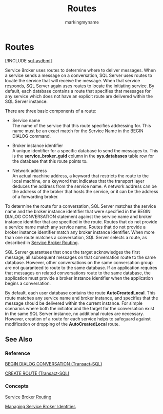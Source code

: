 ﻿---
title: Routes
description: "Service Broker uses routes to determine where to deliver messages"
ms.prod: sql
ms.technology: configuration
ms.topic: conceptual
author: markingmyname
ms.author: maghan
ms.reviewer: mikeray
ms.date: "03/30/2022"
---

# Routes

[!INCLUDE [sql-asdbmi](../../includes/applies-to-version/sql-asdbmi.md)]

Service Broker uses routes to determine where to deliver messages. When a service sends a message on a conversation, SQL Server uses routes to locate the service that will receive the message. When that service responds, SQL Server again uses routes to locate the initiating service. By default, each database contains a route that specifies that messages for any service which does not have an explicit route are delivered within the SQL Server instance.

There are three basic components of a route:

  - Service name  
    The name of the service that this route specifies addressing for. This name must be an exact match for the Service Name in the BEGIN DIALOG command.

  - Broker instance identifier  
    A unique identifier for a specific database to send the messages to. This is the **service_broker_guid** column in the **sys.databases** table row for the database that this route points to.

  - Network address  
    An actual machine address, a keyword that restricts the route to the local machine, or a keyword that indicates that the transport layer deduces the address from the service name. A network address can be the address of the broker that hosts the service, or it can be the address of a forwarding broker.

To determine the route for a conversation, SQL Server matches the service name and the broker instance identifier that were specified in the BEGIN DIALOG CONVERSATION statement against the service name and broker instance identifier that are specified in the route. Routes that do not provide a service name match any service name. Routes that do not provide a broker instance identifier match any broker instance identifier. When more than one route matches a conversation, SQL Server selects a route, as described in [Service Broker Routing](service-broker-routing.md).

SQL Server guarantees that once the target acknowledges the first message, all subsequent messages on that conversation route to the same database. However, other conversations on the same conversation group are not guaranteed to route to the same database. If an application requires that messages on related conversations route to the same database, the application must provide a broker instance identifier when the application begins a conversation.

By default, each user database contains the route **AutoCreatedLocal**. This route matches any service name and broker instance, and specifies that the message should be delivered within the current instance. For simple scenarios where both the initiator and the target for the conversation exist in the same SQL Server instance, no additional routes are necessary. However, creation of a route for each service helps to safeguard against modification or dropping of the **AutoCreatedLocal** route.

## See Also

### Reference

[BEGIN DIALOG CONVERSATION (Transact-SQL)](../../t-sql/statements/begin-dialog-conversation-transact-sql.md)

[CREATE ROUTE (Transact-SQL)](../../t-sql/statements/create-route-transact-sql.md)

### Concepts

[Service Broker Routing](service-broker-routing.md)

[Managing Service Broker Identities](managing-service-broker-identities.md)

